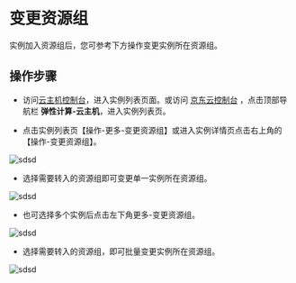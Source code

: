 # 变更资源组

实例加入资源组后，您可参考下方操作变更实例所在资源组。

## 操作步骤


- 访问[云主机控制台](https://cns-console.jdcloud.com/host/compute/list)，进入实例列表页面。或访问 [京东云控制台](https://console.jdcloud.com/overview) ，点击顶部导航栏 **弹性计算-云主机**，进入实例列表页。

- 点击实例列表页【操作-更多-变更资源组】或进入实例详情页点击右上角的【操作-变更资源组】。

![sdsd](../../../../../image/Elastic-Compute/Virtual-Machine/image-4.png)

- 选择需要转入的资源组即可变更单一实例所在资源组。

![sdsd](../../../../../image/Elastic-Compute/Virtual-Machine/image-5.png)

- 也可选择多个实例后点击左下角更多-变更资源组。

![sdsd](../../../../../image/Elastic-Compute/Virtual-Machine/image-6.png)

- 选择需要转入的资源组，即可批量变更实例所在资源组。

![sdsd](../../../../../image/Elastic-Compute/Virtual-Machine/image-7.png)
